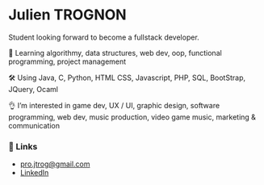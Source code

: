 # Julien TROGNON

Student looking forward to become a fullstack developer.

🌱 Learning algorithmy, data structures, web dev, oop, functional programming, project management

🛠️ Using Java, C, Python, HTML CSS, Javascript, PHP, SQL, BootStrap, JQuery, Ocaml

👌 I’m interested in game dev, UX / UI, graphic design, software programming, web dev, music production, video game music, marketing & communication

### 🔗 Links
- [pro.jtrog@gmail.com](pro.jtrog@gmail.com)
- [LinkedIn](https://www.linkedin.com/in/julien-trognon-283754164/)
